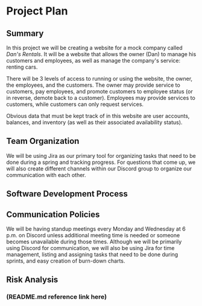 # Project Plan

## Summary

In this project we will be creating a website for a mock company called _Dan's Rentals_. It will be a website that allows the owner (Dan) to manage his customers and employees, as well as manage the company's service: renting cars. 

There will be 3 levels of access to running or using the website, the owner, the employees, and the customers. The owner may provide service to customers, pay employees, and promote customers to employee status (or in reverse, demote back to a customer). Employees may provide services to customers, while customers can only request services. 

Obvious data that must be kept track of in this website are user accounts, balances, and inventory (as well as their associated availability status).

## Team Organization

We will be using Jira as our primary tool for organizing tasks that need to be done during a spring and tracking progress. For questions that come up, we will also create different channels within our Discord group to organize our communication with each other.

## Software Development Process



## Communication Policies

We will be having standup meetings every Monday and Wednesday at 6 p.m. on Discord unless additional meeting time is needed or someone becomes unavailable during those times. Although we will be primarily using Discord for communication, we will also be using Jira for time management, listing and assigning tasks that need to be done during sprints, and easy creation of burn-down charts.  

## Risk Analysis


### (README.md reference link here)